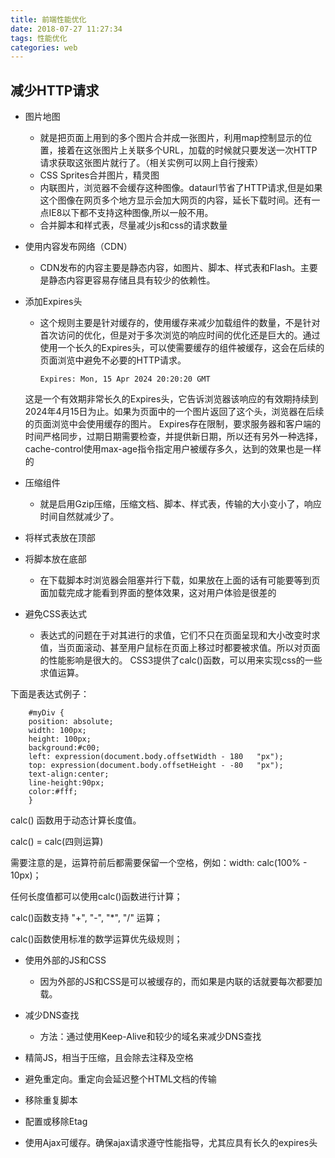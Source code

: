 ```yaml
---
title: 前端性能优化
date: 2018-07-27 11:27:34
tags: 性能优化 
categories: web
---
```


## 减少HTTP请求  
* 图片地图  
  * 就是把页面上用到的多个图片合并成一张图片，利用map控制显示的位置，接着在这张图片上关联多个URL，加载的时候就只要发送一次HTTP请求获取这张图片就行了。（相关实例可以网上自行搜索）  
  * CSS Sprites合并图片，精灵图  
  * 内联图片，浏览器不会缓存这种图像。dataurl节省了HTTP请求,但是如果这个图像在网页多个地方显示会加大网页的内容，延长下载时间。还有一点IE8以下都不支持这种图像,所以一般不用。
  * 合并脚本和样式表，尽量减少js和css的请求数量   
  <!--more--> 

* 使用内容发布网络（CDN）  
  * CDN发布的内容主要是静态内容，如图片、脚本、样式表和Flash。主要是静态内容更容易存储且具有较少的依赖性。  

* 添加Expires头  
  * 这个规则主要是针对缓存的，使用缓存来减少加载组件的数量，不是针对首次访问的优化，但是对于多次浏览的响应时间的优化还是巨大的。通过使用一个长久的Expires头，可以使需要缓存的组件被缓存，这会在后续的页面浏览中避免不必要的HTTP请求。  

        Expires: Mon, 15 Apr 2024 20:20:20 GMT 

   这是一个有效期非常长久的Expires头，它告诉浏览器该响应的有效期持续到2024年4月15日为止。如果为页面中的一个图片返回了这个头，浏览器在后续的页面浏览中会使用缓存的图片。
   Expires存在限制，要求服务器和客户端的时间严格同步，过期日期需要检查，并提供新日期，所以还有另外一种选择，cache-control使用max-age指令指定用户被缓存多久，达到的效果也是一样的  

* 压缩组件  
  * 就是启用Gzip压缩，压缩文档、脚本、样式表，传输的大小变小了，响应时间自然就减少了。  

* 将样式表放在顶部   

* 将脚本放在底部  
  * 在下载脚本时浏览器会阻塞并行下载，如果放在上面的话有可能要等到页面加载完成才能看到界面的整体效果，这对用户体验是很差的  

* 避免CSS表达式   
  * 表达式的问题在于对其进行的求值，它们不只在页面呈现和大小改变时求值，当页面滚动、甚至用户鼠标在页面上移过时都要被求值。所以对页面的性能影响是很大的。
CSS3提供了calc()函数，可以用来实现css的一些求值运算。  

下面是表达式例子：

        #myDiv {
        position: absolute;
        width: 100px;
        height: 100px;
        background:#c00;
        left: expression(document.body.offsetWidth - 180   "px");
        top: expression(document.body.offsetHeight - -80   "px");
        text-align:center;
        line-height:90px;
        color:#fff;
        }  

calc() 函数用于动态计算长度值。

calc() = calc(四则运算)  

需要注意的是，运算符前后都需要保留一个空格，例如：width: calc(100% - 10px)；  

任何长度值都可以使用calc()函数进行计算；  

calc()函数支持 "+", "-", "*", "/" 运算；  

calc()函数使用标准的数学运算优先级规则；  

* 使用外部的JS和CSS  
  * 因为外部的JS和CSS是可以被缓存的，而如果是内联的话就要每次都要加载。  
* 减少DNS查找  
  * 方法：通过使用Keep-Alive和较少的域名来减少DNS查找

* 精简JS，相当于压缩，且会除去注释及空格
* 避免重定向。重定向会延迟整个HTML文档的传输
* 移除重复脚本
* 配置或移除Etag
* 使用Ajax可缓存。确保ajax请求遵守性能指导，尤其应具有长久的expires头
